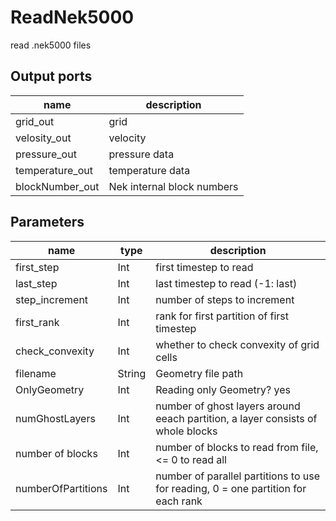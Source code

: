 ReadNek5000
===========
read .nek5000 files

Output ports
------------
|name|description|
|-|-|
|grid_out|grid|
|velosity_out|velocity|
|pressure_out|pressure data|
|temperature_out|temperature data|
|blockNumber_out|Nek internal block numbers|

Parameters
----------
|name|type|description|
|-|-|-|
|first_step|Int|first timestep to read|
|last_step|Int|last timestep to read (-1: last)|
|step_increment|Int|number of steps to increment|
|first_rank|Int|rank for first partition of first timestep|
|check_convexity|Int|whether to check convexity of grid cells|
|filename|String|Geometry file path|
|OnlyGeometry|Int|Reading only Geometry? yes|no|
|numGhostLayers|Int|number of ghost layers around eeach partition, a layer consists of whole blocks|
|number of blocks|Int|number of blocks to read from file, <= 0 to read all|
|numberOfPartitions|Int|number of parallel partitions to use for reading, 0 = one partition for each rank|
